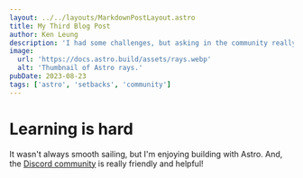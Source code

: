 ```yaml
---
layout: ../../layouts/MarkdownPostLayout.astro
title: My Third Blog Post
author: Ken Leung
description: 'I had some challenges, but asking in the community really helped!'
image:
  url: 'https://docs.astro.build/assets/rays.webp'
  alt: 'Thumbnail of Astro rays.'
pubDate: 2023-08-23
tags: ['astro', 'setbacks', 'community']
---
```


# Learning is hard

It wasn't always smooth sailing, but I'm enjoying building with Astro. And, the [Discord community](https://astro.build/chat) is really friendly and helpful!
